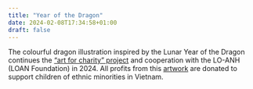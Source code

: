 ```yaml
---
title: "Year of the Dragon"
date: 2024-02-08T17:34:58+01:00
draft: false
---
```


The colourful dragon illustration inspired by the Lunar Year of the Dragon continues the [“art for charity” project](https://seraphine-arts.com/en/charity/) and cooperation with the LO-ANH (LOAN Foundation) in 2024. All profits from this [artwork](https://shop.seraphine-arts.com/en/collections/reflection) are donated to support children of ethnic minorities in Vietnam.